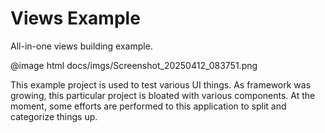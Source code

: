 # Views Example

<!-- aui:example ui -->
All-in-one views building example.

@image html docs/imgs/Screenshot_20250412_083751.png

This example project is used to test various UI things. As framework was growing, this particular project is bloated
with various components. At the moment, some efforts are performed to this application to split and categorize things up.
